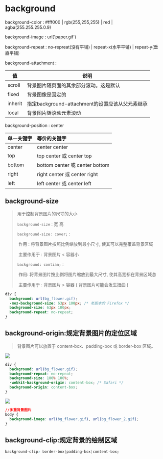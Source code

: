 # background

background-color : #fff000 | rgb(255,255,255) | red | agba(255.255.255.0.9)

background-image : url('paper.gif')

background-repeat : no-repreat(没有平铺) | repeat-x(水平平铺) | repeat-y(垂直平铺)

background-attachment :

| 值      | 说明                                            |
| ------- | ----------------------------------------------- |
| scroll  | 背景图片随页面的其余部分滚动。这是默认          |
| fixed   | 背景图像是固定的                                |
| inherit | 指定background-attachment的设置应该从父元素继承 |
| local   | 背景图片随滚动元素滚动                          |

background-position : center

| 单一关键字 | 等价的关键字                   |
| :--------- | :----------------------------- |
| center     | center center                  |
| top        | top center 或 center top       |
| bottom     | bottom center 或 center bottom |
| right      | right center 或 center right   |
| left       | left center 或 center left     |

## background-size

> 用于控制背景图片的尺寸的大小
>
> `background-size` : 宽 高
>
> `background-size: cover;` :
>
> ​ 作用 : 将背景图片按照比例缩放到最小尺寸, 使其可以完整覆盖背景区域
>
> ​ 主要作用于 : 背景图片 < 容器小
>
> `background: contian;` :
>
> ​ 作用: 将背景图片按比例将图片缩放到最大尺寸, 使其高宽都在背景区域总
>
> ​ 主要作用于 : 背景图片 > 容器 ( 背景图片可能会发生扭曲 )

```css
div {
  background: url(bg_flower.gif);
  -moz-background-size: 63px 100px; /* 老版本的 Firefox */
  background-size: 63px 100px;
  background-repeat: no-repeat;
}
```

## background-origin:规定背景图片的定位区域

> 背景图片可以放置于 content-box、padding-box 或 border-box 区域。

![](https://images.gitee.com/uploads/images/2020/0521/204114_f4fa818f_6545143.png)

```css
div {
  background: url(bg_flower.gif);
  background-repeat: no-repeat;
  background-size: 100% 100%;
  -webkit-background-origin: content-box; /* Safari */
  background-origin: content-box;
}
```

![](https://images.gitee.com/uploads/images/2020/0521/204314_74d8bc39_6545143.png)

```css
//多重背景图片
body {
  background-image: url(bg_flower.gif), url(bg_flower_2.gif);
}
```

## background-clip:规定背景的绘制区域

```css
background-clip: border-box|padding-box|content-box;
```
